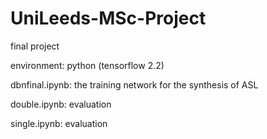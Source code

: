 # UniLeeds-MSc-Project
final project

environment: python (tensorflow 2.2)

dbnfinal.ipynb: the training network for the synthesis of ASL

double.ipynb: evaluation

single.ipynb: evaluation
